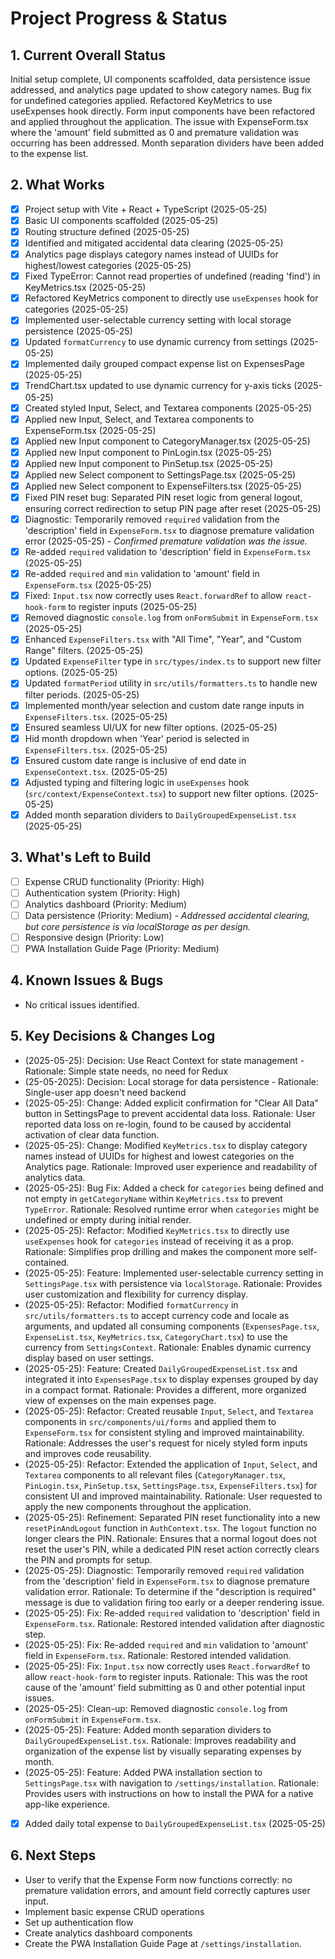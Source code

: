 # Project Progress & Status

## 1. Current Overall Status

Initial setup complete, UI components scaffolded, data persistence issue addressed, and analytics page updated to show category names. Bug fix for undefined categories applied. Refactored KeyMetrics to use useExpenses hook directly. Form input components have been refactored and applied throughout the application. The issue with ExpenseForm.tsx where the 'amount' field submitted as 0 and premature validation was occurring has been addressed. Month separation dividers have been added to the expense list.

## 2. What Works

- [x] Project setup with Vite + React + TypeScript (2025-05-25)
- [x] Basic UI components scaffolded (2025-05-25)
- [x] Routing structure defined (2025-05-25)
- [x] Identified and mitigated accidental data clearing (2025-05-25)
- [x] Analytics page displays category names instead of UUIDs for highest/lowest categories (2025-05-25)
- [x] Fixed TypeError: Cannot read properties of undefined (reading 'find') in KeyMetrics.tsx (2025-05-25)
- [x] Refactored KeyMetrics component to directly use `useExpenses` hook for categories (2025-05-25)
- [x] Implemented user-selectable currency setting with local storage persistence (2025-05-25)
- [x] Updated `formatCurrency` to use dynamic currency from settings (2025-05-25)
- [x] Implemented daily grouped compact expense list on ExpensesPage (2025-05-25)
- [x] TrendChart.tsx updated to use dynamic currency for y-axis ticks (2025-05-25)
- [x] Created styled Input, Select, and Textarea components (2025-05-25)
- [x] Applied new Input, Select, and Textarea components to ExpenseForm.tsx (2025-05-25)
- [x] Applied new Input component to CategoryManager.tsx (2025-05-25)
- [x] Applied new Input component to PinLogin.tsx (2025-05-25)
- [x] Applied new Input component to PinSetup.tsx (2025-05-25)
- [x] Applied new Select component to SettingsPage.tsx (2025-05-25)
- [x] Applied new Select component to ExpenseFilters.tsx (2025-05-25)
- [x] Fixed PIN reset bug: Separated PIN reset logic from general logout, ensuring correct redirection to setup PIN page after reset (2025-05-25)
- [x] Diagnostic: Temporarily removed `required` validation from the 'description' field in `ExpenseForm.tsx` to diagnose premature validation error (2025-05-25) - _Confirmed premature validation was the issue._
- [x] Re-added `required` validation to 'description' field in `ExpenseForm.tsx` (2025-05-25)
- [x] Re-added `required` and `min` validation to 'amount' field in `ExpenseForm.tsx` (2025-05-25)
- [x] Fixed: `Input.tsx` now correctly uses `React.forwardRef` to allow `react-hook-form` to register inputs (2025-05-25)
- [x] Removed diagnostic `console.log` from `onFormSubmit` in `ExpenseForm.tsx` (2025-05-25)
- [x] Enhanced `ExpenseFilters.tsx` with "All Time", "Year", and "Custom Range" filters. (2025-05-25)
- [x] Updated `ExpenseFilter` type in `src/types/index.ts` to support new filter options. (2025-05-25)
- [x] Updated `formatPeriod` utility in `src/utils/formatters.ts` to handle new filter periods. (2025-05-25)
- [x] Implemented month/year selection and custom date range inputs in `ExpenseFilters.tsx`. (2025-05-25)
- [x] Ensured seamless UI/UX for new filter options. (2025-05-25)
- [x] Hid month dropdown when 'Year' period is selected in `ExpenseFilters.tsx`. (2025-05-25)
- [x] Ensured custom date range is inclusive of end date in `ExpenseContext.tsx`. (2025-05-25)
- [x] Adjusted typing and filtering logic in `useExpenses` hook (`src/context/ExpenseContext.tsx`) to support new filter options. (2025-05-25)
- [x] Added month separation dividers to `DailyGroupedExpenseList.tsx` (2025-05-25)

## 3. What's Left to Build

- [ ] Expense CRUD functionality (Priority: High)
- [ ] Authentication system (Priority: High)
- [ ] Analytics dashboard (Priority: Medium)
- [ ] Data persistence (Priority: Medium) - _Addressed accidental clearing, but core persistence is via localStorage as per design._
- [ ] Responsive design (Priority: Low)
- [ ] PWA Installation Guide Page (Priority: Medium)

## 4. Known Issues & Bugs

- No critical issues identified.

## 5. Key Decisions & Changes Log

- (2025-05-25): Decision: Use React Context for state management - Rationale: Simple state needs, no need for Redux
- (25-05-2025): Decision: Local storage for data persistence - Rationale: Single-user app doesn't need backend
- (2025-05-25): Change: Added explicit confirmation for "Clear All Data" button in SettingsPage to prevent accidental data loss. Rationale: User reported data loss on re-login, found to be caused by accidental activation of clear data function.
- (2025-05-25): Change: Modified `KeyMetrics.tsx` to display category names instead of UUIDs for highest and lowest categories on the Analytics page. Rationale: Improved user experience and readability of analytics data.
- (2025-05-25): Bug Fix: Added a check for `categories` being defined and not empty in `getCategoryName` within `KeyMetrics.tsx` to prevent `TypeError`. Rationale: Resolved runtime error when `categories` might be undefined or empty during initial render.
- (2025-05-25): Refactor: Modified `KeyMetrics.tsx` to directly use `useExpenses` hook for `categories` instead of receiving it as a prop. Rationale: Simplifies prop drilling and makes the component more self-contained.
- (2025-05-25): Feature: Implemented user-selectable currency setting in `SettingsPage.tsx` with persistence via `localStorage`. Rationale: Provides user customization and flexibility for currency display.
- (2025-05-25): Refactor: Modified `formatCurrency` in `src/utils/formatters.ts` to accept currency code and locale as arguments, and updated all consuming components (`ExpensesPage.tsx`, `ExpenseList.tsx`, `KeyMetrics.tsx`, `CategoryChart.tsx`) to use the currency from `SettingsContext`. Rationale: Enables dynamic currency display based on user settings.
- (2025-05-25): Feature: Created `DailyGroupedExpenseList.tsx` and integrated it into `ExpensesPage.tsx` to display expenses grouped by day in a compact format. Rationale: Provides a different, more organized view of expenses on the main expenses page.
- (2025-05-25): Refactor: Created reusable `Input`, `Select`, and `Textarea` components in `src/components/ui/forms` and applied them to `ExpenseForm.tsx` for consistent styling and improved maintainability. Rationale: Addresses the user's request for nicely styled form inputs and improves code reusability.
- (2025-05-25): Refactor: Extended the application of `Input`, `Select`, and `Textarea` components to all relevant files (`CategoryManager.tsx`, `PinLogin.tsx`, `PinSetup.tsx`, `SettingsPage.tsx`, `ExpenseFilters.tsx`) for consistent UI and improved maintainability. Rationale: User requested to apply the new components throughout the application.
- (2025-05-25): Refinement: Separated PIN reset functionality into a new `resetPinAndLogout` function in `AuthContext.tsx`. The `logout` function no longer clears the PIN. Rationale: Ensures that a normal logout does not reset the user's PIN, while a dedicated PIN reset action correctly clears the PIN and prompts for setup.
- (2025-05-25): Diagnostic: Temporarily removed `required` validation from the 'description' field in `ExpenseForm.tsx` to diagnose premature validation error. Rationale: To determine if the "description is required" message is due to validation firing too early or a deeper rendering issue.
- (2025-05-25): Fix: Re-added `required` validation to 'description' field in `ExpenseForm.tsx`. Rationale: Restored intended validation after diagnostic step.
- (2025-05-25): Fix: Re-added `required` and `min` validation to 'amount' field in `ExpenseForm.tsx`. Rationale: Restored intended validation.
- (2025-05-25): Fix: `Input.tsx` now correctly uses `React.forwardRef` to allow `react-hook-form` to register inputs. Rationale: This was the root cause of the 'amount' field submitting as 0 and other potential input issues.
- (2025-05-25): Clean-up: Removed diagnostic `console.log` from `onFormSubmit` in `ExpenseForm.tsx`.
- (2025-05-25): Feature: Added month separation dividers to `DailyGroupedExpenseList.tsx`. Rationale: Improves readability and organization of the expense list by visually separating expenses by month.
- (2025-05-25): Feature: Added PWA installation section to `SettingsPage.tsx` with navigation to `/settings/installation`. Rationale: Provides users with instructions on how to install the PWA for a native app-like experience.
- [x] Added daily total expense to `DailyGroupedExpenseList.tsx` (2025-05-25)

## 6. Next Steps

- User to verify that the Expense Form now functions correctly: no premature validation errors, and amount field correctly captures user input.
- Implement basic expense CRUD operations
- Set up authentication flow
- Create analytics dashboard components
- Create the PWA Installation Guide Page at `/settings/installation`.
